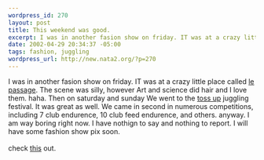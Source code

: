```yaml
--- 
wordpress_id: 270
layout: post
title: This weekend was good.
excerpt: I was in another fasion show on friday. IT was at a crazy little place called le passage. The scene was silly, however Art and science did hair and I love them. haha. Then on saturday and sunday We went to the toss up juggling festival. It was great as well. We came in second in numerous competitions, including 7 club endur...
date: 2002-04-29 20:34:37 -05:00
tags: fashion, juggling
wordpress_url: http://new.nata2.org/?p=270
---
```

I was in another fasion show on friday. IT was at a crazy little place called <a href="http://www.lepassage.tv">le passage</a>. The scene was silly, however Art and science did hair and I love them. haha. Then on saturday and sunday We went to the <a href="http://www.tossup.com">toss up</a> juggling festival. It was great as well. We came in second in numerous competitions, including 7 club endurence, 10 club feed endurence, and others. anyway. I am way boring right now. I have nothign to say and nothing to report. I will have some fashion show pix soon.<br/><br/>check <a href="http://home.attbi.com/~digitalpunk/1/bring.gif">this</a> out.
